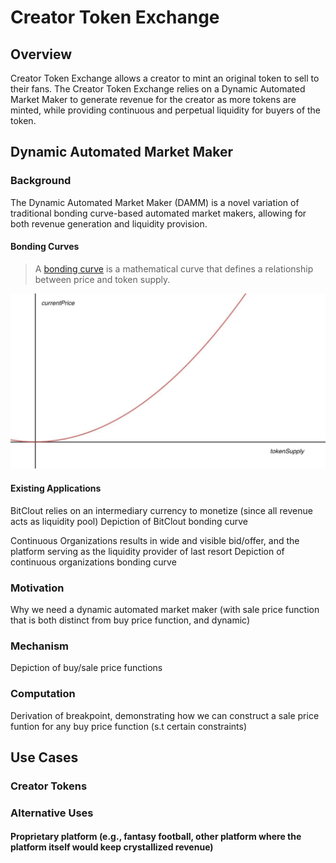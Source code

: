 # Creator Token Exchange

## Overview

Creator Token Exchange allows a creator to mint an original token to sell to their fans. The Creator Token Exchange relies on a Dynamic Automated Market Maker to generate revenue for the creator as more tokens are minted, while providing continuous and perpetual liquidity for buyers of the token.

## Dynamic Automated Market Maker

### Background

The Dynamic Automated Market Maker (DAMM) is a novel variation of traditional bonding curve-based automated market makers, allowing for both revenue generation and liquidity provision.

#### Bonding Curves

> A [bonding curve](https://yos.io/2018/11/10/bonding-curves/#bonding-curves) is a mathematical curve that defines a relationship between price and token supply.

![Bonding Curve](bonding_curve.jpeg)

#### Existing Applications

BitClout relies on an intermediary currency to monetize (since all revenue acts as liquidity pool)
Depiction of BitClout bonding curve

Continuous Organizations results in wide and visible bid/offer, and the platform serving as the liquidity provider of last resort
Depiction of continuous organizations bonding curve

### Motivation

Why we need a dynamic automated market maker (with sale price function that is both distinct from buy price function, and dynamic)

### Mechanism

Depiction of buy/sale price functions

### Computation

Derivation of breakpoint, demonstrating how we can construct a sale price funtion for any buy price function (s.t certain constraints)

## Use Cases

### Creator Tokens

### Alternative Uses

#### Proprietary platform (e.g., fantasy football, other platform where the platform itself would keep crystallized revenue)